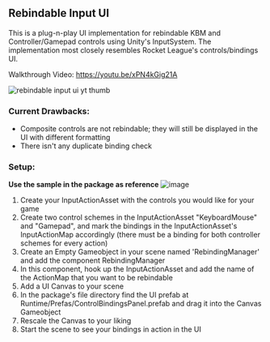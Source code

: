 ## Rebindable Input UI

This is a plug-n-play UI implementation for rebindable KBM and Controller/Gamepad controls using Unity's InputSystem. The implementation most closely resembles Rocket League's controls/bindings UI.

Walkthrough Video:
https://youtu.be/xPN4kGig21A

![rebindable input ui yt thumb](https://github.com/ppreshh/com.presh.rebindableinputui/assets/17578313/5108389c-fc03-4baa-b22e-d6fccc46285b)

### Current Drawbacks:

- Composite controls are not rebindable; they will still be displayed in the UI with different formatting
- There isn't any duplicate binding check

### Setup:

**Use the sample in the package as reference**
![image](https://github.com/ppreshh/com.presh.rebindableinputui/assets/17578313/e6696272-c225-47c6-9acd-426fdc023b7d)


1. Create your InputActionAsset with the controls you would like for your game
2. Create two control schemes in the InputActionAsset "KeyboardMouse" and "Gamepad", and mark the bindings in the InputActionAsset's InputActionMap accordingly (there must be a binding for both controller schemes for every action)
3. Create an Empty Gameobject in your scene named 'RebindingManager' and add the component RebindingManager
4. In this component, hook up the InputActionAsset and add the name of the ActionMap that you want to be rebindable
5. Add a UI Canvas to your scene
6. In the package's file directory find the UI prefab at Runtime/Prefas/ControlBindingsPanel.prefab and drag it into the Canvas Gameobject
7. Rescale the Canvas to your liking
8. Start the scene to see your bindings in action in the UI
